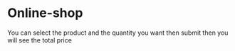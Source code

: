 # Online-shop
You can select the product and the quantity you want then submit then you will see the total price

